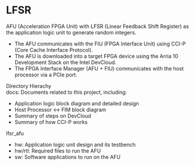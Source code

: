 # LFSR
AFU (Acceleration FPGA Unit) with LFSR (Linear Feedback Shift Register) as the application logic unit to generate random integers.
- The AFU communicates with the FIU (FPGA Interface Unit) using CCI-P (Core Cache Interface Protocol).
- The AFU is downloaded into a target FPGA device using the Arria 10 Development Stack on the Intel DevCloud.
- The FPGA Interface Manager (AFU + FIU) communicates with the host processor via a PCIe port.

 Directory Hierachy\
 docs: Documents related to this project, including:
  - Application logic block diagram and detailed design
  - Host Processor <-> FIM block diagram
  - Summary of steps on DevCloud
  - Summary of how CCI-P works

lfsr_afu
 - hw: Application logic unit design and its testbench
 - hw/rtl: Required files to run the AFU
 - sw: Software applications to run on the AFU
